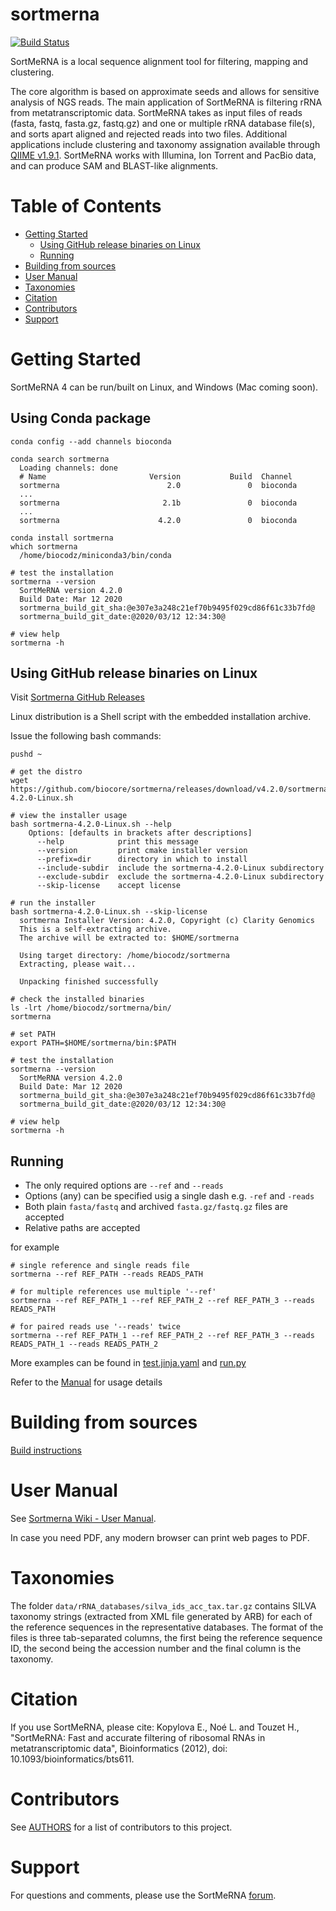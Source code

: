 # sortmerna

[![Build Status](https://travis-ci.org/biocore/sortmerna.png?branch=master)](https://travis-ci.org/biocore/sortmerna)

SortMeRNA is a local sequence alignment tool for filtering, mapping and clustering.

The core algorithm is based on approximate seeds and allows for sensitive analysis of NGS reads.
The main application of SortMeRNA is filtering rRNA from metatranscriptomic data.
SortMeRNA takes as input files of reads (fasta, fastq, fasta.gz, fastq.gz) and one or multiple
rRNA database file(s), and sorts apart aligned and rejected reads into two files.
Additional applications include clustering and taxonomy assignation available through [QIIME v1.9.1](http://qiime.org). SortMeRNA works with Illumina, Ion Torrent and PacBio data, and can produce SAM and
BLAST-like alignments.

# Table of Contents

* [Getting Started](#getting-started)
	* [Using GitHub release binaries on Linux](#using-github-release-binaries-on-linux)
	* [Running](#running)
* [Building from sources](#building-from-sources)
* [User Manual](#user-manual)
* [Taxonomies](#taxonomies)
* [Citation](#citation)
* [Contributors](#contributors)
* [Support](#support)


# Getting Started

SortMeRNA 4 can be run/built on Linux, and Windows (Mac coming soon). 

## Using Conda package

```
conda config --add channels bioconda

conda search sortmerna
  Loading channels: done
  # Name                       Version           Build  Channel
  sortmerna                        2.0               0  bioconda
  ...
  sortmerna                       2.1b               0  bioconda
  ...
  sortmerna                      4.2.0               0  bioconda

conda install sortmerna
which sortmerna
  /home/biocodz/miniconda3/bin/conda

# test the installation
sortmerna --version
  SortMeRNA version 4.2.0
  Build Date: Mar 12 2020
  sortmerna_build_git_sha:@e307e3a248c21ef70b9495f029cd86f61c33b7fd@
  sortmerna_build_git_date:@2020/03/12 12:34:30@

# view help
sortmerna -h
```

## Using GitHub release binaries on Linux

Visit [Sortmerna GitHub Releases](https://github.com/biocore/sortmerna/releases)

Linux distribution is a Shell script with the embedded installation archive.

Issue the following bash commands:

```
pushd ~

# get the distro
wget https://github.com/biocore/sortmerna/releases/download/v4.2.0/sortmerna-4.2.0-Linux.sh

# view the installer usage
bash sortmerna-4.2.0-Linux.sh --help
    Options: [defaults in brackets after descriptions]
      --help            print this message
      --version         print cmake installer version
      --prefix=dir      directory in which to install
      --include-subdir  include the sortmerna-4.2.0-Linux subdirectory
      --exclude-subdir  exclude the sortmerna-4.2.0-Linux subdirectory
      --skip-license    accept license

# run the installer
bash sortmerna-4.2.0-Linux.sh --skip-license
  sortmerna Installer Version: 4.2.0, Copyright (c) Clarity Genomics
  This is a self-extracting archive.
  The archive will be extracted to: $HOME/sortmerna
  
  Using target directory: /home/biocodz/sortmerna
  Extracting, please wait...
  
  Unpacking finished successfully

# check the installed binaries
ls -lrt /home/biocodz/sortmerna/bin/
sortmerna

# set PATH
export PATH=$HOME/sortmerna/bin:$PATH

# test the installation
sortmerna --version
  SortMeRNA version 4.2.0
  Build Date: Mar 12 2020
  sortmerna_build_git_sha:@e307e3a248c21ef70b9495f029cd86f61c33b7fd@
  sortmerna_build_git_date:@2020/03/12 12:34:30@

# view help
sortmerna -h
```

## Running

* The only required options are `--ref` and `--reads`
* Options (any) can be specified usig a single dash e.g. `-ref` and `-reads`
* Both plain `fasta/fastq` and archived `fasta.gz/fastq.gz` files are accepted
* Relative paths are accepted

for example

```
# single reference and single reads file
sortmerna --ref REF_PATH --reads READS_PATH

# for multiple references use multiple '--ref'
sortmerna --ref REF_PATH_1 --ref REF_PATH_2 --ref REF_PATH_3 --reads READS_PATH

# for paired reads use '--reads' twice
sortmerna --ref REF_PATH_1 --ref REF_PATH_2 --ref REF_PATH_3 --reads READS_PATH_1 --reads READS_PATH_2

```

More examples can be found in [test.jinja.yaml](https://github.com/biocore/sortmerna/blob/master/scripts/test.jinja.yaml) and [run.py](https://github.com/biocore/sortmerna/blob/master/scripts/run.py)

Refer to the [Manual](https://github.com/biocore/sortmerna/wiki/2.-User-manual-(todo)) for usage details

# Building from sources

[Build instructions](https://github.com/biocore/sortmerna/blob/master/BUILD.md)

# User Manual

See [Sortmerna Wiki - User Manual](https://github.com/biocore/sortmerna/wiki/2.-User-manual-(todo)).

In case you need PDF, any modern browser can print web pages to PDF.

# Taxonomies

The folder `data/rRNA_databases/silva_ids_acc_tax.tar.gz` contains SILVA taxonomy strings (extracted from XML file generated by ARB)
for each of the reference sequences in the representative databases. The format of the files is three tab-separated columns,
the first being the reference sequence ID, the second being the accession number and the final column is the taxonomy.

# Citation

If you use SortMeRNA, please cite:
Kopylova E., Noé L. and Touzet H., "SortMeRNA: Fast and accurate filtering of ribosomal RNAs in metatranscriptomic data", Bioinformatics (2012), doi: 10.1093/bioinformatics/bts611.

# Contributors

See [AUTHORS](./AUTHORS) for a list of contributors to this project.

# Support

For questions and comments, please use the SortMeRNA [forum](https://groups.google.com/forum/#!forum/sortmerna).
	
